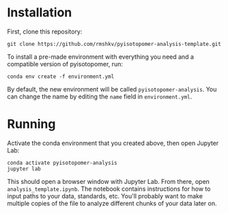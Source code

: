 # Installation

First, clone this repository:

```
git clone https://github.com/rmshkv/pyisotopomer-analysis-template.git
```
To install a pre-made environment with everything you need and a compatible version of pyisotopomer, run:

```
conda env create -f environment.yml
```

By default, the new environment will be called `pyisotopomer-analysis`. You can change the name by editing the `name` field in `environment.yml`.

# Running

Activate the conda environment that you created above, then open Jupyter Lab:

```
conda activate pyisotopomer-analysis
jupyter lab
```

This should open a browser window with Jupyter Lab. From there, open `analysis_template.ipynb`. The notebook contains instructions for how to input paths to your data, standards, etc. You'll probably want to make multiple copies of the file to analyze different chunks of your data later on.